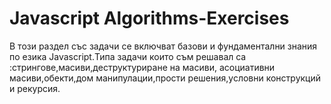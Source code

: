 # Javascript Algorithms-Exercises
 В този раздел със задачи се включват  базови и фундаментални  знания по езика Javascript.Типа задачи които съм решавал са :стрингове,масиви,деструктуриране на масиви, асоциативни масиви,oбекти,дом манипулации,прости решения,условни конструкций и рекурсия.
